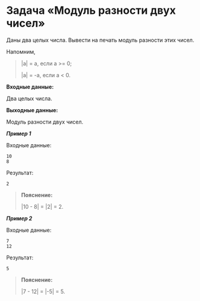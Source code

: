 # Задача «Модуль разности двух чисел»

Даны два целых числа. Вывести на печать модуль разности этих чисел.

Напомним,

> |a| = a, если a >= 0;
>
>|a| = -a, если a < 0.

**Входные данные:**

Два целых числа.

**Выходные данные:**

Модуль разности двух чисел.

**_Пример 1_**

Входные данные:

```
10
8
```

Результат:

```
2
```

> **Пояснение:**
>
> |10 - 8| = |2| = 2.



**_Пример 2_**

Входные данные:

```
7
12
```

Результат:

```
5
```

> **Пояснение:**
>
>|7 - 12| = |-5| = 5.